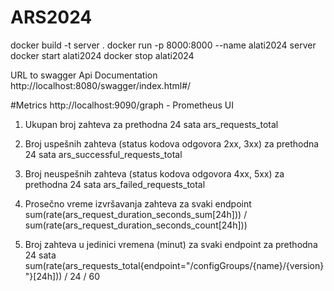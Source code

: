 # ARS2024

docker build -t server .
docker run -p 8000:8000 --name alati2024 server
docker start alati2024
docker stop alati2024

URL to swagger
Api Documentation
http://localhost:8080/swagger/index.html#/


#Metrics
http://localhost:9090/graph - Prometheus UI

1. Ukupan broj zahteva za prethodna 24 sata
ars_requests_total

2. Broj uspešnih zahteva (status kodova odgovora 2xx, 3xx) za prethodna 24 sata
ars_successful_requests_total

3. Broj neuspešnih zahteva (status kodova odgovora 4xx, 5xx) za prethodna 24 sata
ars_failed_requests_total

4. Prosečno vreme izvršavanja zahteva za svaki endpoint
sum(rate(ars_request_duration_seconds_sum[24h])) / sum(rate(ars_request_duration_seconds_count[24h]))

5. Broj zahteva u jedinici vremena (minut) za svaki endpoint za prethodna 24 sata
sum(rate(ars_requests_total{endpoint="/configGroups/{name}/{version}"}[24h])) / 24 / 60

